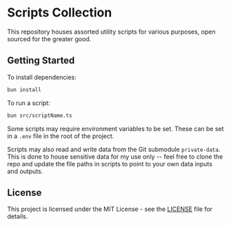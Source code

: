 # Scripts Collection

This repository houses assorted utility scripts for various purposes, open sourced for the greater good.

## Getting Started

To install dependencies:

```bash
bun install
```

To run a script:

```bash
bun src/scriptName.ts
```

Some scripts may require environment variables to be set. These can be set in a `.env` file in the root of the project.

Scripts may also read and write data from the Git submodule `private-data`. This is done to house sensitive data for my use only -- feel free to clone the repo and update the file paths in scripts to point to your own data inputs and outputs.

## License

This project is licensed under the MIT License - see the [LICENSE](LICENSE) file for details.
